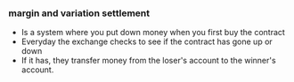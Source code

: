 ### margin and variation settlement

* Is a system where you put down money when you first buy the contract
* Everyday the exchange checks to see if the contract has gone up or down
* If it has, they transfer money from the loser's account to the winner's account.